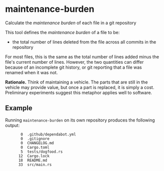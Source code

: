 # maintenance-burden

Calculate the _maintenance burden_ of each file in a git repository

This tool defines the _maintenance burden_ of a file to be:

- the total number of lines deleted from the file across all commits in the repository

For most files, this is the same as the total number of lines added minus the file's current number of lines. However, the two quantities can differ because of an incomplete git history, or git reporting that a file was renamed when it was not.

**Rationale.** Think of maintaining a vehicle. The parts that are still in the vehicle may provide value, but once a part is replaced, it is simply a cost. Preliminary experiments suggest this metaphor applies well to software.

## Example

Running `maintenance-burden` on its own repository produces the following output:

<!-- maintenance-burden-start -->

```
       0  .github/dependabot.yml
       0  .gitignore
       0  CHANGELOG.md
       0  Cargo.toml
       5  tests/dogfood.rs
      12  Cargo.lock
      18  README.md
      33  src/main.rs
```

<!-- maintenance-burden-end -->
